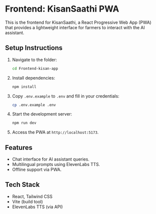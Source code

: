 # Frontend: KisanSaathi PWA

This is the frontend for KisanSaathi, a React Progressive Web App (PWA) that provides a lightweight interface for farmers to interact with the AI assistant.

## Setup Instructions
1. Navigate to the folder:
   ```bash
   cd Frontend-kisan-app
   ```
2. Install dependencies:
   ```bash
   npm install
   ```
3. Copy `.env.example` to `.env` and fill in your credentials:
   ```bash
   cp .env.example .env
   ```
4. Start the development server:
   ```bash
   npm run dev
   ```
5. Access the PWA at `http://localhost:5173`.

## Features
- Chat interface for AI assistant queries.  
- Multilingual prompts using ElevenLabs TTS.  
- Offline support via PWA.

## Tech Stack
- React, Tailwind CSS  
- Vite (build tool)  
- ElevenLabs TTS (via API)